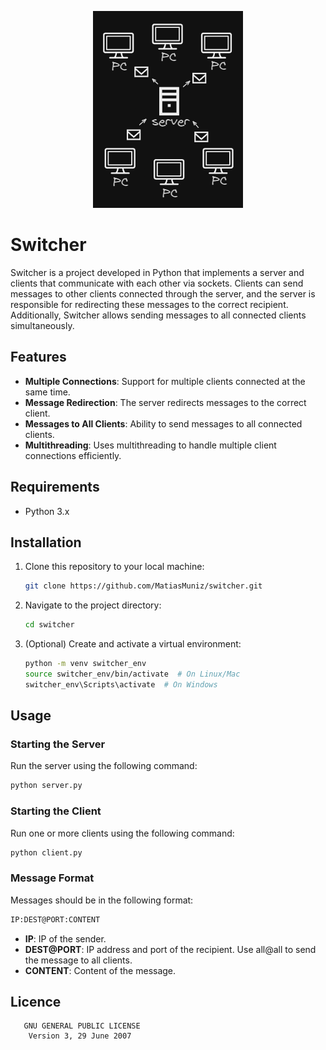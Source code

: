 <p align="center">
  <img src="./switcher.png" alt="switcher" />
</p>

# Switcher
Switcher is a project developed in Python that implements a server and clients that communicate with each other via sockets. Clients can send messages to other clients connected through the server, and the server is responsible for redirecting these messages to the correct recipient. Additionally, Switcher allows sending messages to all connected clients simultaneously.

## Features

- **Multiple Connections**: Support for multiple clients connected at the same time.
- **Message Redirection**: The server redirects messages to the correct client.
- **Messages to All Clients**: Ability to send messages to all connected clients.
- **Multithreading**: Uses multithreading to handle multiple client connections efficiently.

## Requirements

- Python 3.x

## Installation

1. Clone this repository to your local machine:
    ```bash
    git clone https://github.com/MatiasMuniz/switcher.git
    ```

2. Navigate to the project directory:
    ```bash
    cd switcher
    ```

3. (Optional) Create and activate a virtual environment:
    ```bash
    python -m venv switcher_env
    source switcher_env/bin/activate  # On Linux/Mac
    switcher_env\Scripts\activate  # On Windows
    ```

## Usage

### Starting the Server

Run the server using the following command:
```bash
python server.py
```

### Starting the Client

Run one or more clients using the following command:

```bash
python client.py
```

### Message Format
Messages should be in the following format:

```bash
IP:DEST@PORT:CONTENT
```

- **IP**: IP of the sender.
- **DEST@PORT**: IP address and port of the recipient. Use all@all to send the message to all clients.
- **CONTENT**: Content of the message.

## Licence
```
   GNU GENERAL PUBLIC LICENSE
    Version 3, 29 June 2007
```